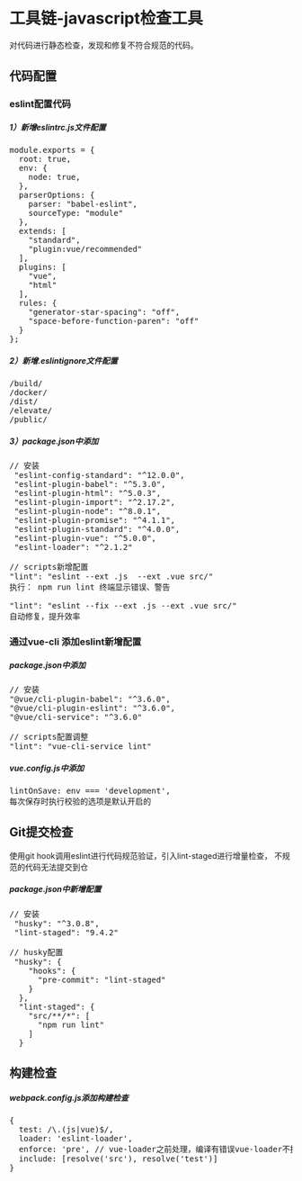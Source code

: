 # 工具链-javascript检查工具

对代码进行静态检查，发现和修复不符合规范的代码。

## 代码配置
### eslint配置代码
#####  1）新增eslintrc.js文件配置

<pre>
module.exports = {
  root: true,
  env: {
    node: true,
  },
  parserOptions: {
    parser: "babel-eslint",
    sourceType: "module"
  },
  extends: [
    "standard",
    "plugin:vue/recommended"
  ],
  plugins: [
    "vue",
    "html"
  ],
  rules: {
    "generator-star-spacing": "off",
    "space-before-function-paren": "off"
  }
};
</pre>

#####  2）新增.eslintignore文件配置

<pre>
/build/
/docker/
/dist/
/elevate/
/public/
</pre>

#####  3）package.json中添加

<pre>
// 安装
 "eslint-config-standard": "^12.0.0",
 "eslint-plugin-babel": "^5.3.0",
 "eslint-plugin-html": "^5.0.3",
 "eslint-plugin-import": "^2.17.2",
 "eslint-plugin-node": "^8.0.1",
 "eslint-plugin-promise": "^4.1.1",
 "eslint-plugin-standard": "^4.0.0",
 "eslint-plugin-vue": "^5.0.0",
 "eslint-loader": "^2.1.2"
 
// scripts新增配置
"lint": "eslint --ext .js  --ext .vue src/"
执行： npm run lint 终端显示错误、警告
 
"lint": "eslint --fix --ext .js --ext .vue src/"
自动修复，提升效率
</pre>

### 通过vue-cli 添加eslint新增配置
##### package.json中添加

<pre>
// 安装
"@vue/cli-plugin-babel": "^3.6.0",
"@vue/cli-plugin-eslint": "^3.6.0",
"@vue/cli-service": "^3.6.0"
 
// scripts配置调整
"lint": "vue-cli-service lint"
</pre>

##### vue.config.js中添加

<pre>
lintOnSave: env === 'development',
每次保存时执行校验的选项是默认开启的
</pre>

## Git提交检查
使用git hook调用eslint进行代码规范验证，引入lint-staged进行增量检查， 不规范的代码无法提交到仓

##### package.json中新增配置
<pre>
// 安装
 "husky": "^3.0.8",
 "lint-staged": "9.4.2"
 
// husky配置
 "husky": {
    "hooks": {
      "pre-commit": "lint-staged"
    }
  },
  "lint-staged": {
    "src/**/*": [
      "npm run lint"
    ]
  }
</pre>

## 构建检查
##### webpack.config.js添加构建检查
<pre>
{
  test: /\.(js|vue)$/,
  loader: 'eslint-loader',
  enforce: 'pre', // vue-loader之前处理，编译有错误vue-loader不执行
  include: [resolve('src'), resolve('test')]
}
</pre>
